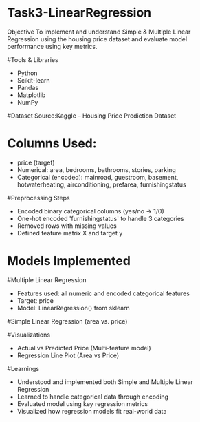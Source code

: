 # Task3-LinearRegression

Objective
To implement and understand Simple & Multiple Linear Regression using the housing price dataset and evaluate model performance using key metrics.

#Tools & Libraries
- Python  
- Scikit-learn  
- Pandas  
- Matplotlib  
- NumPy  

#Dataset
  Source:Kaggle – Housing Price Prediction Dataset

 # Columns Used:  
- price (target)
- Numerical: area, bedrooms, bathrooms, stories, parking
- Categorical (encoded): mainroad, guestroom, basement, hotwaterheating, airconditioning, prefarea, furnishingstatus

#Preprocessing Steps
- Encoded binary categorical columns (yes/no → 1/0)
- One-hot encoded 'furnishingstatus' to handle 3 categories
- Removed rows with missing values
- Defined feature matrix X and target y

# Models Implemented

#Multiple Linear Regression
- Features used: all numeric and encoded categorical features
- Target: price
- Model: LinearRegression() from sklearn


#Simple Linear Regression (area vs. price)


#Visualizations
- Actual vs Predicted Price (Multi-feature model)
- Regression Line Plot (Area vs Price)

#Learnings
- Understood and implemented both Simple and Multiple Linear Regression
- Learned to handle categorical data through encoding
- Evaluated model using key regression metrics
- Visualized how regression models fit real-world data

